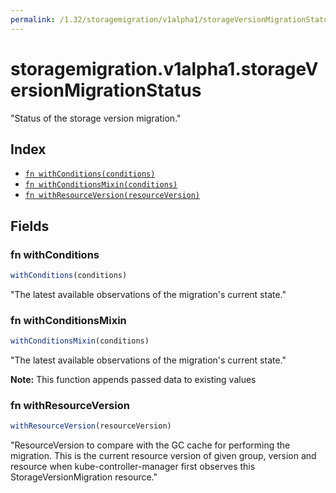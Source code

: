 ```yaml
---
permalink: /1.32/storagemigration/v1alpha1/storageVersionMigrationStatus/
---
```


# storagemigration.v1alpha1.storageVersionMigrationStatus

"Status of the storage version migration."

## Index

* [`fn withConditions(conditions)`](#fn-withconditions)
* [`fn withConditionsMixin(conditions)`](#fn-withconditionsmixin)
* [`fn withResourceVersion(resourceVersion)`](#fn-withresourceversion)

## Fields

### fn withConditions

```ts
withConditions(conditions)
```

"The latest available observations of the migration's current state."

### fn withConditionsMixin

```ts
withConditionsMixin(conditions)
```

"The latest available observations of the migration's current state."

**Note:** This function appends passed data to existing values

### fn withResourceVersion

```ts
withResourceVersion(resourceVersion)
```

"ResourceVersion to compare with the GC cache for performing the migration. This is the current resource version of given group, version and resource when kube-controller-manager first observes this StorageVersionMigration resource."